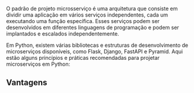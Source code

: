 O padrão de projeto microsserviço é uma arquitetura que consiste em dividir uma aplicação em vários serviços independentes, cada um executando uma função específica. Esses serviços podem ser desenvolvidos em diferentes linguagens de programação e podem ser implantados e escalados independentemente. 

Em Python, existem várias bibliotecas e estruturas de desenvolvimento de microserviços disponíveis, como Flask, Django, FastAPI e Pyramid. Aqui estão alguns princípios e práticas recomendadas para projetar microserviços em Python:

## Vantagens 